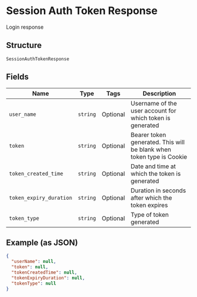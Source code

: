 
# Session Auth Token Response

Login response

## Structure

`SessionAuthTokenResponse`

## Fields

| Name | Type | Tags | Description |
|  --- | --- | --- | --- |
| `user_name` | `string` | Optional | Username of the user account for which token is generated |
| `token` | `string` | Optional | Bearer token generated. This will be blank when token type is Cookie |
| `token_created_time` | `string` | Optional | Date and time at which the token is generated |
| `token_expiry_duration` | `string` | Optional | Duration in seconds after which the token expires |
| `token_type` | `string` | Optional | Type of token generated |

## Example (as JSON)

```json
{
  "userName": null,
  "token": null,
  "tokenCreatedTime": null,
  "tokenExpiryDuration": null,
  "tokenType": null
}
```


